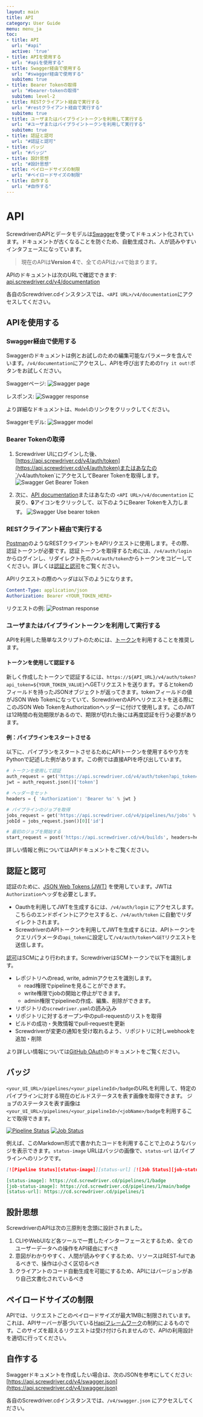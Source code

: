 ```yaml
---
layout: main
title: API
category: User Guide
menu: menu_ja
toc:
- title: API
  url: "#api"
  active: 'true'
- title: APIを使用する
  url: "#apiを使用する"
- title: Swagger経由で使用する
  url: "#swagger経由で使用する"
  subitem: true
- title: Bearer Tokenの取得
  url: "#bearer-tokenの取得"
  subitem: level-2
- title: RESTクライアント経由で実行する
  url: "#restクライアント経由で実行する"
  subitem: true
- title: ユーザまたはパイプライントークンを利用して実行する
  url: "#ユーザまたはパイプライントークンを利用して実行する"
  subitem: true
- title: 認証と認可
  url: "#認証と認可"
- title: バッジ
  url: "#バッジ"
- title: 設計思想
  url: "#設計思想"
- title: ペイロードサイズの制限
  url: "#ペイロードサイズの制限"
- title: 自作する
  url: "#自作する"
---
```


# API

ScrewdriverのAPIとデータモデルは[Swagger](http://swagger.io/)を使ってドキュメント化されています。ドキュメントが古くなることを防ぐため、自動生成され、人が読みやすいインタフェースになっています。

> 現在のAPIは**Version 4**で、全てのAPIは`/v4`で始まります。

APIのドキュメントは次のURLで確認できます: [api.screwdriver.cd/v4/documentation](https://api.screwdriver.cd/v4/documentation)

各自のScrewdriver.cdインスタンスでは、`<API URL>/v4/documentation`にアクセスしてください。

## APIを使用する

### Swagger経由で使用する

Swaggerのドキュメントは例とお試しのための編集可能なパラメータを含んでいます。`/v4/documentation`にアクセスし、APIを呼び出すための`Try it out!`ボタンをお試しください。

Swaggerページ:
![Swagger page](../../user-guide/assets/swagger-page.png)

レスポンス:
![Swagger response](../../user-guide/assets/swagger-response.png)

より詳細なドキュメントは、`Model`のリンクをクリックしてください。

Swaggerモデル:
![Swagger model](../../user-guide/assets/swagger-model.png)

### Bearer Tokenの取得

1. Screwdriver UIにログインした後、[https://api.screwdriver.cd/v4/auth/token](https://api.screwdriver.cd/v4/auth/token)またはあなたの`<API URL>/v4/auth/token`にアクセスしてBearer Tokenを取得します。
![Swagger Get Bearer Token](../../user-guide/assets/swagger-get-bearer-token.jpg)

2. 次に、[API documentation](https://api.screwdriver.cd/v4/documentation)またはあなたの `<API URL>/v4/documentation` に戻り、🔒アイコンをクリックして、以下のようにBearer Tokenを入力します。
![Swagger Use bearer token](../../user-guide/assets/swagger-use-bearer-token.png)

### RESTクライアント経由で実行する

[Postman](https://www.getpostman.com/)のようなRESTクライアントをAPIリクエストに使用します。その際、認証トークンが必要です。認証トークンを取得するためには、`/v4/auth/login`からログインし、リダイレクト先の`/v4/auth/token`からトークンをコピーしてください。詳しくは[認証と認可](#認証と認可)をご覧ください。

APIリクエストの際のヘッダは以下のようになります。

```yaml
Content-Type: application/json
Authorization: Bearer <YOUR_TOKEN_HERE>
```

リクエストの例:
![Postman response](../../user-guide/assets/postman.png)

### ユーザまたはパイプライントークンを利用して実行する

APIを利用した簡単なスクリプトのためには、[トークン](./tokens)を利用することを推奨します。

#### トークンを使用して認証する

新しく作成したトークンで認証するには、`https://${API_URL}/v4/auth/token?api_token=${YOUR_TOKEN_VALUE}`へGETリクエストを送ります。するとtokenのフィールドを持ったJSONオブジェクトが返ってきます。tokenフィールドの値がJSON Web Tokenになっていて、ScrewdriverのAPIへリクエストを送る際にこのJSON Web TokenをAuthorizationヘッダーに付けて使用します。このJWTは12時間の有効期限があるので、期限が切れた後には再度認証を行う必要があります。

#### 例：パイプラインをスタートさせる

以下に、パイプランをスタートさせるためにAPIトークンを使用するやり方をPythonで記述した例があります。この例では直接APIを呼び出しています。
```python
# トークンを使用して認証
auth_request = get('https://api.screwdriver.cd/v4/auth/token?api_token=%s' % environ['SD_KEY'])
jwt = auth_request.json()['token']

# ヘッダーをセット
headers = { 'Authorization': 'Bearer %s' % jwt }

# パイプラインのジョブを取得
jobs_request = get('https://api.screwdriver.cd/v4/pipelines/%s/jobs' % pipeline_id, headers=headers)
jobId = jobs_request.json()[0]['id']

# 最初のジョブを開始する
start_request = post('https://api.screwdriver.cd/v4/builds', headers=headers, data=dict(jobId=jobId))
```

詳しい情報と例についてはAPIドキュメントをご覧ください。

## 認証と認可

認証のために、[JSON Web Tokens (JWT)](http://jwt.io) を使用しています。JWTは`Authorization`ヘッダを必要とします。

- Oauthを利用してJWTを生成するには、`/v4/auth/login` にアクセスします。こちらのエンドポイントにアクセスすると、`/v4/auth/token` に自動でリダイレクトされます。
- ScrewdriverのAPIトークンを利用してJWTを生成するには、APIトークンをクエリパラメータの`api_token`に設定して`/v4/auth/token`へ`GET`リクエストを送信します。

[認可](./authentication-authorization)はSCMにより行われます。ScrewdriverはSCMトークンで以下を識別します。

- レポジトリへのread, write, adminアクセスを識別します。
  - read権限でpipelineを見ることができます。
  - write権限でjobの開始と停止ができます。
  - admin権限でpipelineの作成、編集、削除ができます。
- リポジトリの`screwdriver.yaml`の読み込み
- リポジトリに対するオープン中のpull-requestのリストを取得
- ビルドの成功・失敗情報でpull-requestを更新
- Screwdriverが変更の通知を受け取れるよう、リポジトリに対しwebhookを追加・削除

より詳しい情報については[GitHub OAuth](https://docs.github.com/en/developers/apps/building-oauth-apps/authorizing-oauth-apps)のドキュメントをご覧ください。

## バッジ

`<your_UI_URL>/pipelines/<your_pipelineId>/badge`のURLを利用して、特定のパイプラインに対する現在のビルドステータスを表す画像を取得できます。
ジョブのステータスを表す画像は`<your_UI_URL>/pipelines/<your_pipelineId>/<jobName>/badge`を利用することで取得できます。

[![Pipeline Status](https://cd.screwdriver.cd/pipelines/1/badge)](https://cd.screwdriver.cd/pipelines/1) [![Job Status](https://cd.screwdriver.cd/pipelines/1/main/badge)](https://cd.screwdriver.cd/pipelines/1/main)

例えば、このMarkdown形式で書かれたコードを利用することで上のようなバッジを表示できます。`status-image` URLはバッジの画像で、`status-url` はパイプラインへのリンクです。

```markdown
[![Pipeline Status][status-image]][status-url] [![Job Status][job-status-image]][status-url]

[status-image]: https://cd.screwdriver.cd/pipelines/1/badge
[job-status-image]: https://cd.screwdriver.cd/pipelines/1/main/badge
[status-url]: https://cd.screwdriver.cd/pipelines/1
```

## 設計思想

ScrewdriverのAPIは次の三原則を念頭に設計されました。

1. CLIやWebUIなど各ツールで一貫したインターフェースとするため、全てのユーザーデータへの操作をAPI経由にすべき
2. 意図がわかりやすく、人間が読みやすくするため、リソースはREST-fulであるべきで、操作は小さく区切るべき
3. クライアントのコード自動生成を可能にするため、APIにはバージョンがあり自己文書化されているべき

## ペイロードサイズの制限

APIでは、リクエストごとのペイロードサイズが最大1MBに制限されています。これは、APIサーバーが基づいている[Hapiフレームワーク](https://hapi.dev/)の制約によるものです。このサイズを超えるリクエストは受け付けられませんので、APIの利用設計を適切に行ってください。

## 自作する

Swaggerドキュメントを作成したい場合は、次のJSONを参考にしてください:
 [https://api.screwdriver.cd/v4/swagger.json](https://api.screwdriver.cd/v4/swagger.json)

各自のScrewdriver.cdインスタンスでは、`/v4/swagger.json` にアクセスしてください。

